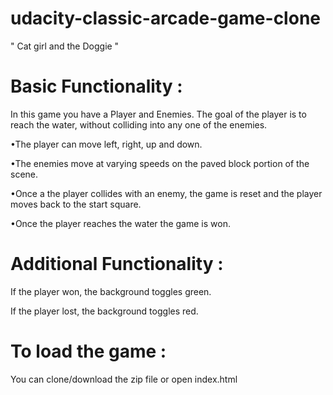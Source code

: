 # udacity-classic-arcade-game-clone
" Cat girl and the Doggie "

# Basic Functionality :

In this game you have a Player and Enemies. The goal of the player is to reach the water, without colliding into any one of the enemies.

•The player can move left, right, up and down.

•The enemies move at varying speeds on the paved block portion of the scene.

•Once a the player collides with an enemy, the game is reset and the player moves back to the start square.

•Once the player reaches the water the game is won.

# Additional Functionality :

If the player won, the background toggles green.

If the player lost, the background toggles red.

# To load the game :
You can clone/download the zip file or open index.html
